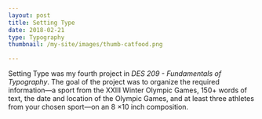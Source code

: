 ```yaml
---
layout: post
title: Setting Type
date: 2018-02-21
type: Typography
thumbnail: /my-site/images/thumb-catfood.png

---
```


Setting Type was my fourth project in _DES 209 - Fundamentals of Typography_. The goal of the project was to organize the required information—a sport from the XXIII Winter Olympic Games, 150+ words of text, the date and location of the Olympic Games, and at least three athletes from your chosen sport—on an 8 ×10 inch composition.

